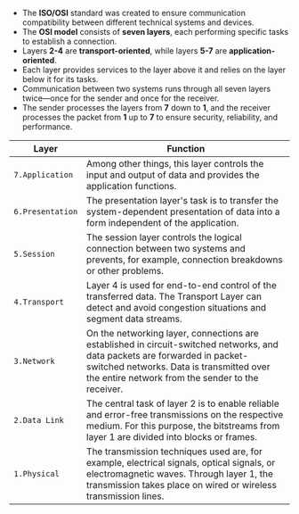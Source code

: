 - The **ISO/OSI** standard was created to ensure communication compatibility between different technical systems and devices.
- The **OSI model** consists of **seven layers**, each performing specific tasks to establish a connection.
- Layers **2-4** are **transport-oriented**, while layers **5-7** are **application-oriented**.
- Each layer provides services to the layer above it and relies on the layer below it for its tasks.
- Communication between two systems runs through all seven layers twice—once for the sender and once for the receiver.
- The sender processes the layers from **7** down to **1**, and the receiver processes the packet from **1** up to **7** to ensure security, reliability, and performance.

| **Layer**        | **Function**                                                                                                                                                                                                                |
| ---------------- | --------------------------------------------------------------------------------------------------------------------------------------------------------------------------------------------------------------------------- |
| `7.Application`  | Among other things, this layer controls the input and output of data and provides the application functions.                                                                                                                |
| `6.Presentation` | The presentation layer's task is to transfer the system-dependent presentation of data into a form independent of the application.                                                                                          |
| `5.Session`      | The session layer controls the logical connection between two systems and prevents, for example, connection breakdowns or other problems.                                                                                   |
| `4.Transport`    | Layer 4 is used for end-to-end control of the transferred data. The Transport Layer can detect and avoid congestion situations and segment data streams.                                                                    |
| `3.Network`      | On the networking layer, connections are established in circuit-switched networks, and data packets are forwarded in packet-switched networks. Data is transmitted over the entire network from the sender to the receiver. |
| `2.Data Link`    | The central task of layer 2 is to enable reliable and error-free transmissions on the respective medium. For this purpose, the bitstreams from layer 1 are divided into blocks or frames.                                   |
| `1.Physical`     | The transmission techniques used are, for example, electrical signals, optical signals, or electromagnetic waves. Through layer 1, the transmission takes place on wired or wireless transmission lines.                    |

